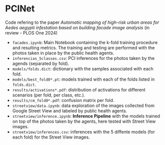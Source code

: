 # PCINet
Code refering to the paper _Automatic mapping of high-risk urban areas for Aedes aegypti infestation based on building facade image analysis_ (in review - PLOS One 2024)
- ```facades.ipynb```: Main Notebook containing the k-fold training procedure and resulting metrics. The training and testing are performed with the photos taken in place by the public health agents.
- ```inferencias_5classes.csv```: PCI inferences for the photos taken by the agends (separated by fold).
- ```models/folds.dict```: dictionary with the samples associated with each fold.
- ```models/best_fold0*.pt```: models trained with each of the folds listed in ```folds.dict```. 
- ```results/activations*.pdf```: distribution of activations for different scenarios (per fold, per class, etc.).
- ```results/cm_fold0*.pdf```: confusion matrix per fold.
- ```streetview/data.ipynb```: data exploration of the images collected from Google Street View and labeled by public health agents.
-  ```streetview/inference.ipynb```: **Inference Pipeline** with the models trained on top of the photos taken by the agents, here tested with Street View images.
- ```streetview/inferences.csv```: inferences with the 5 diffente models (for each fold) for the Street View images.
